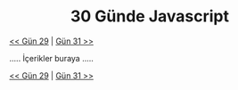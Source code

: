 <div align="center">
  <h1>30 Günde Javascript</h1>
</div>

[<< Gün 29](../gün-29/gun-29.md) | [Gün 31 >>](../gün-31/gun-31.md)

.....
İçerikler buraya
.....

[<< Gün 29](../gün-29/gun-29.md) | [Gün 31 >>](../gün-31/gun-31.md)